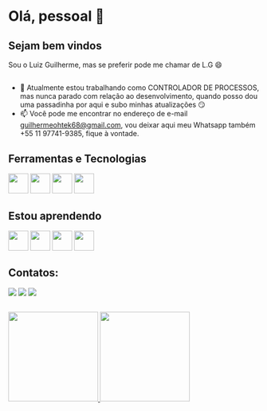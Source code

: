 <h1> Olá, pessoal 👋 </h1>

<h2> Sejam bem vindos </h2>

Sou o Luiz Guilherme, mas se preferir pode me chamar de L.G 😄

##

- 🔭 Atualmente estou trabalhando como CONTROLADOR DE PROCESSOS, mas nunca parado com relação ao desenvolvimento, quando posso dou uma passadinha por aqui e subo minhas atualizações 😏
-  📫 Você pode me encontrar no endereço de e-mail guilhermeohtek68@gmail.com, vou deixar aqui meu Whatsapp também +55 11 97741-9385, fique à vontade.
  
## Ferramentas e Tecnologias

<div>
<img src="https://cdn.jsdelivr.net/gh/devicons/devicon/icons/html5/html5-plain-wordmark.svg" width="40" height="40" />
<img src="https://cdn.jsdelivr.net/gh/devicons/devicon/icons/css3/css3-plain-wordmark.svg" width="40" height="40" />
<img src="https://cdn.jsdelivr.net/gh/devicons/devicon/icons/javascript/javascript-plain.svg" width="40" height="40" />
<img src="https://cdn.jsdelivr.net/gh/devicons/devicon/icons/mysql/mysql-plain-wordmark.svg" width="40" height="40" />
</div>

## Estou aprendendo

<div>
<img src="https://cdn.jsdelivr.net/gh/devicons/devicon/icons/react/react-original-wordmark.svg" width="40" height="40"/> 
<img src="https://cdn.jsdelivr.net/gh/devicons/devicon/icons/sass/sass-original.svg" width="40" height="40"/>
<img src="https://cdn.jsdelivr.net/gh/devicons/devicon/icons/materialui/materialui-plain.svg" width="40" height="40" />
<img src="https://cdn.jsdelivr.net/gh/devicons/devicon/icons/bootstrap/bootstrap-plain-wordmark.svg" width="40" height="40" />
</div>
  
## Contatos:

<div>
<a href = "mailto:guilhermeohtek68@gmail.com"><img src="https://img.shields.io/badge/Gmail-D14836?style=for-the-badge&logo=gmail&logoColor=white" target="_blank"></a>
<a href="https://www.linkedin.com/in/seu-usuário-linkedln-aqui" target="_blank"><img src="https://img.shields.io/badge/-LinkedIn-%230077B5?style=for-the-badge&logo=linkedin&logoColor=white" target="_blank"></a>   
<a href="https://instagram.com/lgdsilva__" target="_blank"><img src="https://img.shields.io/badge/-Instagram-%23E4405F?style=for-the-badge&logo=instagram&logoColor=white" target="_blank"></a>
</div>

##

<div>
<a href="https://github.com/LuizG-cmd">
<img height="180em" src="https://github-readme-stats.vercel.app/api/top-langs/?username=LuizG-cmd&layout=compact&langs_count=7&theme=onedark"/>
<img height="180em" src="https://github-readme-stats.vercel.app/api?username=LuizG-cmd&show_icons=true&theme=onedark&include_all_commits=true&count_private=true"/>
</div>


